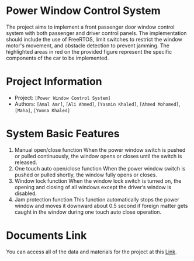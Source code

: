 # Power Window Control System
The project aims to implement a front passenger door window control system with both passenger and driver control panels. The implementation should include the use of FreeRTOS, limit switches to restrict the window motor's movement, and obstacle detection to prevent jamming. The highlighted areas in red on the provided figure represent the specific components of the car to be implemented.

# Project Information

- Project: `[Power Window Control System]`
- Authors: `[Amal Amr]`, `[Ali Ahmed]`, `[Yasmin Khaled]`, `[Ahmed Mohamed]`, `[Maha]`, `[Yomna Khaled]`

# System Basic Features
1. Manual open/close function
When the power window switch is pushed or pulled
continuously, the window opens or closes until the switch
is released.
2. One touch auto open/close function
When the power window switch is pushed or pulled
shortly, the window fully opens or closes.
3. Window lock function
When the window lock switch is turned on, the opening and closing of
all windows except the driver’s window is disabled.
4. Jam protection function
This function automatically stops the power window and moves it
downward about 0.5 second if foreign matter gets caught in the
window during one touch auto close operation.

# Documents Link
  
  You can access all of the data and materials for the project at this [Link](https://drive.google.com/drive/folders/1-j8wblCS6-cd9uu2KKcJjGrFtsJccECM?usp=sharing).
